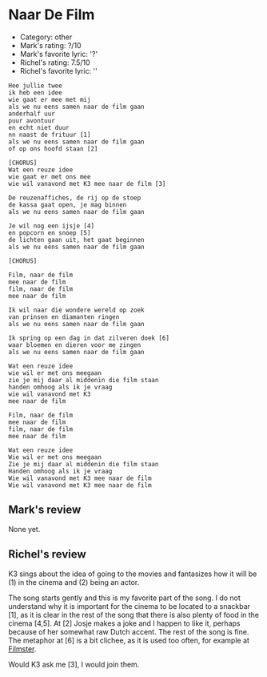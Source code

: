 # Naar De Film

 * Category: other
 * Mark's rating: ?/10
 * Mark's  favorite lyric: '?'
 * Richel's rating: 7.5/10
 * Richel's favorite lyric: ''

```
Hee jullie twee
ik heb een idee
wie gaat er mee met mij
als we nu eens samen naar de film gaan
anderhalf uur
puur avontuur
en echt niet duur
nn naast de frituur [1]
als we nu eens samen naar de film gaan
of op ons hoofd staan [2]

[CHORUS]
Wat een reuze idee
wie gaat er met ons mee
wie wil vanavond met K3 mee naar de film [3]

De reuzenaffiches, de rij op de stoep
de kassa gaat open, je mag binnen
als we nu eens samen naar de film gaan

Je wil nog een ijsje [4]
en popcorn en snoep [5]
de lichten gaan uit, het gaat beginnen
als we nu eens samen naar de film gaan

[CHORUS]

Film, naar de film
mee naar de film
film, naar de film
mee naar de film

Ik wil naar die wondere wereld op zoek
van prinsen en diamanten ringen
als we nu eens samen naar de film gaan

Ik spring op een dag in dat zilveren doek [6]
waar bloemen en dieren voor me zingen
als we nu eens samen naar de film gaan

Wat een reuze idee
wie wil er met ons meegaan
zie je mij daar al middenin die film staan
handen omhoog als ik je vraag
wie wil vanavond met K3
mee naar de film

Film, naar de film
mee naar de film
film, naar de film
mee naar de film

Wat een reuze idee
Wie wil er met ons meegaan
Zie je mij daar al middenin die film staan
Handen omhoog als ik je vraag
Wie wil vanavond met K3 mee naar de film
Wie wil vanavond met K3 mee naar de film
```

## Mark's review

None yet.

## Richel's review

K3 sings about the idea of going to the movies and fantasizes how it will be (1) in the cinema and (2) being an actor.

The song starts gently and this is my favorite part of the song. I do not understand why it is important for the cinema to be located
to a snackbar [1], as it is clear in the rest of the song that there is also plenty of food in the cinema [4,5]. At [2] Josje makes
a joke and I happen to like it, perhaps because of her somewhat raw Dutch accent. The rest of the song is fine. The metaphor at [6]
is a bit clichee, as it is used too often, for example at [Filmster](K3Filmster.md).

Would K3 ask me [3], I would join them.